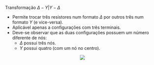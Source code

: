 <div class="cabecalho large">

Transformação $\Delta - Y | Y - \Delta$

</div>
<div class="conteudo normal">

- Permite trocar três resistores num formato $\Delta$ por outros três num formato $Y$ (e vice-versa).
- Aplicável apenas a configurações com três terminais.
- Deve-se observar que as duas configurações possuem um número diferente de nós:
    - $\Delta$ possui três nós.
    - $Y$ possui quatro (com um nó no centro).

<center>
    <img class="transparent" src="https://cdn.kastatic.org/ka-perseus-images/801966b0b8e1e43a390d1975a0bdee3d3b59259f.svg">
</center>

</div>
